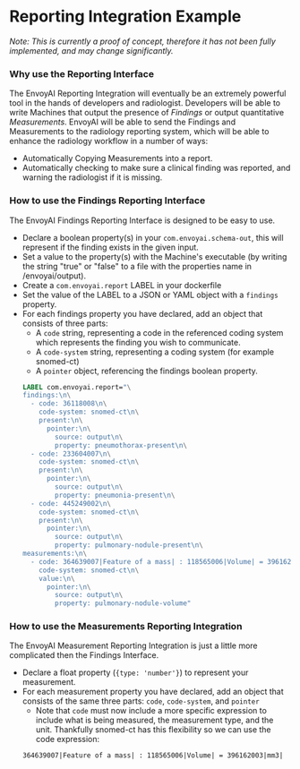# Reporting Integration Example
*Note: This is currently a proof of concept, therefore it has not been fully implemented, and may change significantly.*

### Why use the Reporting Interface
The EnvoyAI Reporting Integration will eventually be an extremely powerful
tool in the hands of developers and radiologist. Developers will be able
to write Machines that output the presence of *Findings* or output quantitative
*Measurements*. EnvoyAI will be able to send the Findings and Measurements
to the radiology reporting system, which will be able to enhance the radiology
workflow in a number of ways:

* Automatically Copying Measurements into a report.
* Automatically checking to make sure a clinical finding was reported,
and warning the radiologist if it is missing.

### How to use the Findings Reporting Interface
The EnvoyAI Findings Reporting Interface is designed to be easy to use.
* Declare a boolean property(s) in your `com.envoyai.schema-out`, this will
represent if the finding exists in the given input.
* Set a value to the property(s) with the Machine's executable (by writing the string "true" or "false" to a
file with the properties name in /envoyai/output).
* Create a `com.envoyai.report` LABEL in your dockerfile
* Set the value of the LABEL to a JSON or YAML object with a `findings`
property.
* For each findings property you have declared, add an object that consists of three parts:
    * A `code` string, representing a code in the referenced coding system
    which represents the finding you wish to communicate.
    * A `code-system` string, representing a coding system (for example snomed-ct)
    * A `pointer` object, referencing the findings boolean property.
    ```Dockerfile
    LABEL com.envoyai.report="\
    findings:\n\
      - code: 36118008\n\
        code-system: snomed-ct\n\
        present:\n\
          pointer:\n\
            source: output\n\
            property: pneumothorax-present\n\
      - code: 233604007\n\
        code-system: snomed-ct\n\
        present:\n\
          pointer:\n\
            source: output\n\
            property: pneumonia-present\n\
      - code: 445249002\n\
        code-system: snomed-ct\n\
        present:\n\
          pointer:\n\
            source: output\n\
            property: pulmonary-nodule-present\n\
    measurements:\n\
      - code: 364639007|Feature of a mass| : 118565006|Volume| = 396162003|mm3|\n\
        code-system: snomed-ct\n\
        value:\n\
          pointer:\n\
            source: output\n\
            property: pulmonary-nodule-volume"
    ```
### How to use the Measurements Reporting Integration
The EnvoyAI Measurement Reporting Integration is just a little more complicated
then the Findings Interface.
* Declare a float property (`{type: 'number'}`) to represent your measurement.
* For each measurement property you have declared, add an object that consists
of the same three parts: `code`, `code-system`, and `pointer`
    * Note that `code` must now include a more specific expression to include
    what is being measured, the measurement type, and the unit. Thankfully
    snomed-ct has this flexibility so we can use the code expression:
    ```snomed-ct
    364639007|Feature of a mass| : 118565006|Volume| = 396162003|mm3|
    ```